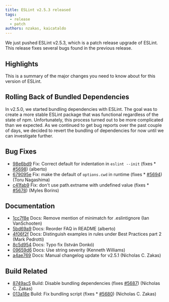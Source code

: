 ```yaml
---
title: ESLint v2.5.3 released
tags:
  - release
  - patch
authors: nzakas, kaicataldo
---
```


We just pushed ESLint v2.5.3, which is a patch release upgrade of ESLint. This release  fixes several bugs found in the previous release.

## Highlights

This is a summary of the major changes you need to know about for this version of ESLint.

## Rolling Back of Bundled Dependencies

In v2.5.0, we started bundling dependencies with ESLint. The goal was to create a more stable ESLint package that was functional regardless of the state of npm. Unfortunately, this process turned out to be more complicated than we expected. As we continued to get bug reports over the past couple of days, we decided to revert the bundling of dependencies for now until we can investigate further.










## Bug Fixes

* [98e6bd9](https://github.com/eslint/eslint/commit/98e6bd9) Fix: Correct default for indentation in `eslint --init` (fixes * [#5698](https://github.com/eslint/eslint/issues/5698)) (alberto)
* [679095e](https://github.com/eslint/eslint/commit/679095e) Fix: make the default of `options.cwd` in runtime (fixes * [#5694](https://github.com/eslint/eslint/issues/5694)) (Toru Nagashima)
* [c41fab9](https://github.com/eslint/eslint/commit/c41fab9) Fix: don't use path.extname with undefined value (fixes * [#5678](https://github.com/eslint/eslint/issues/5678)) (Myles Borins)

## Documentation

* [1cc7f8e](https://github.com/eslint/eslint/commit/1cc7f8e) Docs: Remove mention of minimatch for .eslintignore (Ian VanSchooten)
* [5bd69a9](https://github.com/eslint/eslint/commit/5bd69a9) Docs: Reorder FAQ in README (alberto)
* [4f06f2f](https://github.com/eslint/eslint/commit/4f06f2f) Docs: Distinguish examples in rules under Best Practices part 2 (Mark Pedrotti)
* [8c5d954](https://github.com/eslint/eslint/commit/8c5d954) Docs: Typo fix (István Donkó)
* [09659d6](https://github.com/eslint/eslint/commit/09659d6) Docs: Use string severity (Kenneth Williams)
* [a4ae769](https://github.com/eslint/eslint/commit/a4ae769) Docs: Manual changelog update for v2.5.1 (Nicholas C. Zakas)

## Build Related


* [8749ac5](https://github.com/eslint/eslint/commit/8749ac5) Build: Disable bundling dependencies (fixes [#5687](https://github.com/eslint/eslint/issues/5687)) (Nicholas C. Zakas)
* [013a18e](https://github.com/eslint/eslint/commit/013a18e) Build: Fix bundling script (fixes * [#5680](https://github.com/eslint/eslint/issues/5680)) (Nicholas C. Zakas)

